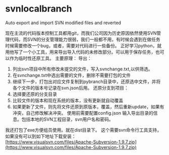 # svnlocalbranch
Auto export and import SVN modified files and reverted

现在主流的代码版本控制工具都用git，而我们公司因为历史原因依然使用SVN管理代码，而SVN的分支管理能力很弱，我们一般都不用，有时候会遇到在做任务时候需要修改一个bug，或者，需要对代码进行一些备份。
正好学习python，就用他写了一个小工具，用来导出导入代码的未修改部分。可以用于保存任务，也可以作为临时性还原工具。
主要原理：
导出：
1. 列出svn项目中所有修改未提交的文件，写入svnchange.txt,以供筛选。
2. 在svnchange.txt中选出需要的文件，删除不需要打包的文件
3. 继续下一步，打包出对应文件复制到pybranch目录中，还原选中文件，并将各个文件的版本号记录在svn.json后用。
还原分支到项目：
1. 选择要还原的分支目录
2. 比较文件的版本和现在系统的版本，没有更新就自动覆盖
3. 如果更新了文件，则先将文件还原到原版本，覆盖，然后重新update，如果有冲突，自己修改解决冲突。
使用前需要配置config.json 输入导出目录的信息。包括本地的SVN工程目录，svn用户名和密码。

我还打包了exe方便组员使用。就在dist目录下。
这个需要svn命令行工具支持，如果没有可以到如下地址下载安装：
[https://www.visualsvn.com/files/Apache-Subversion-1.9.7.zip](https://www.visualsvn.com/files/Apache-Subversion-1.9.7.zip)
